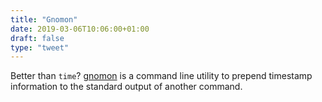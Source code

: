 ```yaml
---
title: "Gnomon"
date: 2019-03-06T10:06:00+01:00
draft: false
type: "tweet"
---
```


Better than `time`? [gnomon](https://github.com/paypal/gnomon) is a command line utility to prepend timestamp
information to the standard output of another command.
